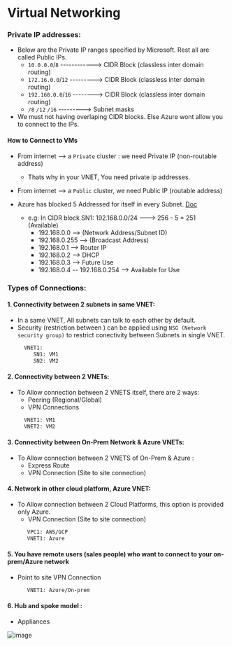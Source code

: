 # Virtual Networking 


### Private IP addresses:
* Below are the Private IP ranges specified by Microsoft. Rest all are called Public IPs.
  * `10.0.0.0`/`8` ------------> CIDR Block (classless inter domain routing)
  * `172.16.0.0`/`12` ---------> CIDR Block (classless inter domain routing)
  * `192.168.0.0`/`16` --------> CIDR Block (classless inter domain routing)
  * `/8` `/12` `/16`  ---------> Subnet masks
* We must not having overlaping CIDR blocks. Else Azure wont allow you to connect to the IPs.
#### How to Connect to VMs
* From internet --> a `Private` cluster : we need Private IP (non-routable address)
  * Thats why in your VNET, You need private ip addresses.
* From internet --> a `Public` cluster, we need Public IP (routable address)

* Azure has blocked 5 Addressed for itself in every Subnet. [Doc](https://docs.microsoft.com/en-us/azure/virtual-network/virtual-networks-faq#what-address-ranges-can-i-use-in-my-vnets)
  * e.g: In CIDR block  SN1: 192.168.0.0/24 ---> 256 - 5 = 251 (Available)
    *   192.168.0.0 --> (Network Address/Subnet ID)
    *   192.168.0.255 --> (Broadcast Address)
    *   192.168.0.1 --> Router IP
    *   192.168.0.2 --> DHCP
    *   192.168.0.3 --> Future Use
    *   192.168.0.4 -- 192.168.0.254  --> Available for Use

### Types of Connections:

#### 1. Connectivity between 2 subnets in same VNET:
  * In a same VNET, All subnets can talk to each other by default.
  * Security (restriction between ) can be applied using `NSG (Network security group)` to restrict conectivity between Subnets in single VNET.
    ```sh
      VNET1: 
	     SN1: VM1
	     SN2: VM2
    ```
#### 2. Connectivity between 2 VNETs:
  * To Allow connection between 2 VNETS itself, there are 2 ways:
    * Peering (Regional/Global)
    * VPN Connections
    ```sh
      VNET1: VM1
      VNET2: VM2
    ```
#### 3. Connectivity between On-Prem Network & Azure VNETs: 
  * To Allow connection between 2 VNETS of On-Prem & Azure :
    * Express Route
    * VPN Connection (Site to site connection)

#### 4. Network in other cloud platform, Azure VNET:
  * To Allow connection between 2 Cloud Platforms, this option is provided only Azure.
    * VPN Connection (Site to site connection)
    ```sh
       VPC1: AWS/GCP
       VNET1: Azure
    ```
#### 5. You have remote users (sales people) who want to connect to your on-prem/Azure network
  * Point to site VPN Connection
    ```sh
       VNET1: Azure/On-prem
    ```
#### 6. Hub and spoke model : 
  * Appliances

  ![image](https://user-images.githubusercontent.com/24938159/113958111-1ef99700-983e-11eb-9717-6327d7fdfae7.png)
  
  

